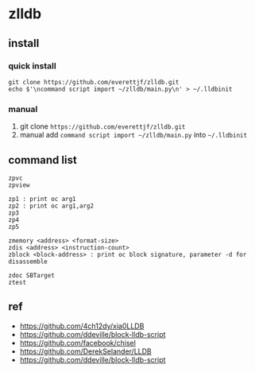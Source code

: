# zlldb

## install

### quick install

```
git clone https://github.com/everettjf/zlldb.git
echo $'\ncommand script import ~/zlldb/main.py\n' > ~/.lldbinit
```

### manual

1. git clone `https://github.com/everettjf/zlldb.git`
2. manual add `command script import ~/zlldb/main.py` into `~/.lldbinit`

## command list

```
zpvc
zpview

zp1 : print oc arg1
zp2 : print oc arg1,arg2
zp3
zp4
zp5

zmemory <address> <format-size>
zdis <address> <instruction-count>
zblock <block-address> : print oc block signature, parameter -d for disassemble

zdoc SBTarget
ztest
```

## ref

- https://github.com/4ch12dy/xia0LLDB
- https://github.com/ddeville/block-lldb-script 
- https://github.com/facebook/chisel 
- https://github.com/DerekSelander/LLDB
- https://github.com/ddeville/block-lldb-script

